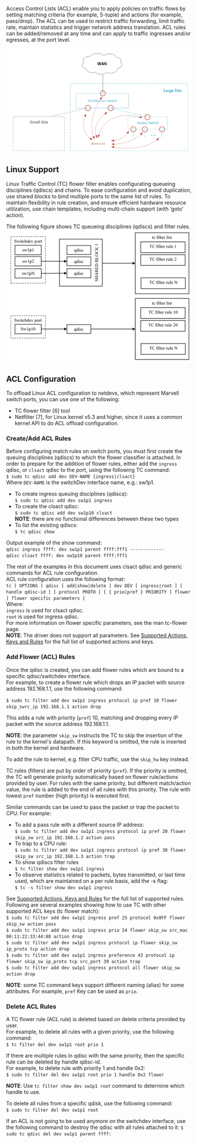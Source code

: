 Access Control Lists (ACL) enable you to apply policies on traffic flows by setting matching criteria (for example, 5-tuple) and actions (for example, pass/drop). The ACL can be used to restrict traffic forwarding, limit traffic rate, maintain statistics and trigger network address translation. ACL rules can be added/removed at any time and can apply to traffic ingresses and/or egresses, at the port level. 

![ACL Overview](images/acl_overview.png)

## Linux Support
Linux Traffic Control (TC) flower filter enables configurating queueing disciplines (qdiscs) and chains. To ease configuration and avoid duplication, use shared blocks to bind multiple ports to the same list of rules.  To maintain flexibility in rule creation, and ensure efficient hardware resource utilization, use chain templates, including multi-chain support (with ‘goto’ action).

The following figure shows TC queueing disciplines (qdiscs) and filter rules.
![TC qdisc(s) and TC Filter](images/tc_qdisc_tc_filter.png)

## ACL Configuration
To offload Linux ACL configuration to netdevs, which represent Marvell switch ports, you can use one of the following:
* TC flower filter [6] tool 
* Netfilter [7], for Linux kernel v5.3 and higher, since it uses a common kernel API to do ACL offload configuration.  

### Create/Add ACL Rules  
Before configuring match rules on switch ports, you must first create the queuing disciplines (qdiscs) to which the flower classifier is attached. In order to prepare for the addition of flower rules, either add the `ingress` qdisc, or `clsact` qdisc to the port, using the following TC command:  
`$ sudo tc qdisc add dev DEV-NAME {ingress|clsact}`  
Where `DEV-NAME` is the switchDev interface name, e.g.: sw1p1.  

* To create ingress queuing disciplines (qdiscs):  
`$ sudo tc qdisc add dev sw1p1 ingress`  
* To create the clsact qdisc:  
`$ sudo tc qdisc add dev sw1p10 clsact`  
**NOTE**: there are no functional differences between these two types
* To list the existing qdiscs:  
`$ tc qdisc show`  

Output example of the show command:  
`qdisc ingress ffff: dev sw1p1 parent ffff:fff1 -------------`  
`qdisc clsact ffff: dev sw1p10 parent ffff:fff1` 

The rest of the examples in this document uses clsact qdisc and generic commands for ACL rule configuration.  
ACL rule configuration uses the following format:  
`tc [ OPTIONS ] qdisc [ add|show|delete ] dev DEV [ ingress|root ] [ handle qdisc-id ] [ protocol PROTO ] [ { prio|pref } PRIORITY ] flower [ flower specific parameters ]`  
Where:  
    `ingress`  is used for clsact qdisc.  
    `root`  is used for ingress qdisc.   
For more information on flower specific parameters, see the man tc-flower page.  
**NOTE**: The driver does not support all parameters. See [Supported Actions, Keys and Rules](supported-actions,-keys-and-rules) for the full list of supported actions and keys.   

### Add Flower (ACL) Rules  
Once the qdisc is created, you can add flower rules which are bound to a specific qdisc/switchdev interface.   
For example, to create a flower rule which drops an IP packet with source address 192.168.1.1, use the following command:  

`$ sudo tc filter add dev sw1p1 ingress protocol ip pref 10 flower skip_swrc_ip 192.168.1.1 action drop`  
 
This adds a rule with priority (`pref`) 10, matching and dropping every IP packet with the source address 192.168.1.1.  

**NOTE**: the parameter `skip_sw` instructs the TC to skip the insertion of the rule to the kernel's datapath. If this keyword is omitted, the rule is inserted in both the kernel and hardware.  

To add the rule to kernel, e.g. filter CPU traffic, use the `skip_hw` key instead.  

TC rules (filters) are put by order of priority (`pref`). If the priority is omitted, the TC will generate priority automatically based on flower rule/actions provided by user. For rules with the same priority, but different match/action value, the rule is added to the end of all rules with this priority. The rule with lowest `pref` number (high priority) is executed first.  

Similar commands can be used to pass the packet or trap the packet to CPU. For example:  
* To add a pass rule with a different source IP address:  
`$ sudo tc filter add dev sw1p1 ingress protocol ip pref 20 flower skip_sw src_ip 192.168.1.2 action pass`  
* To trap to a CPU rule:  
`$ sudo tc filter add dev sw1p1 ingress protocol ip pref 30 flower skip_sw src_ip 192.168.1.3 action trap`  
* To show qdiscs filter rules  
`$ tc filter show dev sw1p1 ingress`  
* To observe statistics related to packets, bytes transmitted, or last time used, which are maintained on a per rule basis, add the -s flag:  
`$ tc -s filter show dev sw1p1 ingress`  

See [Supported Actions, Keys and Rules](#supported-actions-keys-and-rules) for the full list of supported rules. Following are several examples showing how to use TC with other supported ACL keys (tc flower match):   
`$ sudo tc filter add dev sw1p1 ingress pref 25 protocol 0x8FF flower skip_sw action pass`  
`$ sudo tc filter add dev sw1p1 ingress prio 24 flower skip_sw src_mac 00:11:22:33:44:88 action drop`  
`$ sudo tc filter add dev sw1p1 ingress protocol ip flower skip_sw ip_proto tcp action drop`  
`$ sudo tc filter add dev sw1p1 ingress preference 43 protocol ip flower skip_sw ip_proto tcp src_port 39 action trap`  
`$ sudo tc filter add dev sw1p1 ingress protocol all flower skip_sw action drop`  

**NOTE**: some TC command keys support different naming (alias) for some attributes. For example, `pref` Key can be used as `prio`.

### Delete ACL Rules
A TC flower rule (ACL rule) is deleted based on delete criteria provided by user.  
For example, to delete all rules with a given priority, use the following command:  
`$ tc filter del dev sw1p1 root prio 1`  

If there are multiple rules in qdisc with the same priority, then the specific rule can be deleted by handle qdisc-id.  
For example, to delete rule with priority 1 and handle 0x2:  
`$ sudo tc filter del dev sw1p1 root prio 1 handle 0x2 flower`  

**NOTE**: Use `tc filter show dev sw1p1 root` command to determine which handle to use.  

To delete all rules from a specific qdisk, use the following command:  
`$ sudo tc filter del dev sw1p1 root`  

If an ACL is not going to be used anymore on the switchdev interface, use the following command to destroy the qdisc with all rules attached to it:
`$ sudo tc qdisc del dev sw1p1 parent ffff:`  